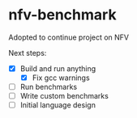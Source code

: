 # nfv-benchmark

Adopted to continue project on NFV

Next steps:
- [x] Build and run anything
  - [x] Fix gcc warnings
- [ ] Run benchmarks
- [ ] Write custom benchmarks
- [ ] Initial language design
